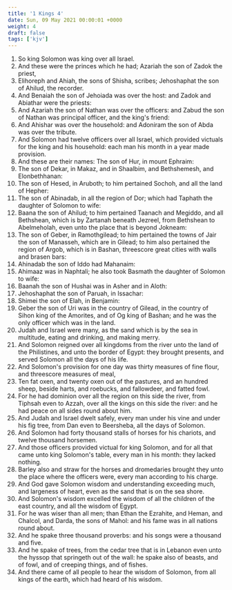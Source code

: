 ```yaml
---
title: '1 Kings 4'
date: Sun, 09 May 2021 00:00:01 +0000
weight: 4
draft: false
tags: ['kjv'] 
---
```


1. So king Solomon was king over all Israel.
2. And these were the princes which he had; Azariah the son of Zadok the priest,
3. Elihoreph and Ahiah, the sons of Shisha, scribes; Jehoshaphat the son of Ahilud, the recorder.
4. And Benaiah the son of Jehoiada was over the host: and Zadok and Abiathar were the priests:
5. And Azariah the son of Nathan was over the officers: and Zabud the son of Nathan was principal officer, and the king's friend:
6. And Ahishar was over the household: and Adoniram the son of Abda was over the tribute.
7. And Solomon had twelve officers over all Israel, which provided victuals for the king and his household: each man his month in a year made provision.
8. And these are their names: The son of Hur, in mount Ephraim:
9. The son of Dekar, in Makaz, and in Shaalbim, and Bethshemesh, and Elonbethhanan:
10. The son of Hesed, in Aruboth; to him pertained Sochoh, and all the land of Hepher:
11. The son of Abinadab, in all the region of Dor; which had Taphath the daughter of Solomon to wife:
12. Baana the son of Ahilud; to him pertained Taanach and Megiddo, and all Bethshean, which is by Zartanah beneath Jezreel, from Bethshean to Abelmeholah, even unto the place that is beyond Jokneam:
13. The son of Geber, in Ramothgilead; to him pertained the towns of Jair the son of Manasseh, which are in Gilead; to him also pertained the region of Argob, which is in Bashan, threescore great cities with walls and brasen bars:
14. Ahinadab the son of Iddo had Mahanaim:
15. Ahimaaz was in Naphtali; he also took Basmath the daughter of Solomon to wife:
16. Baanah the son of Hushai was in Asher and in Aloth:
17. Jehoshaphat the son of Paruah, in Issachar:
18. Shimei the son of Elah, in Benjamin:
19. Geber the son of Uri was in the country of Gilead, in the country of Sihon king of the Amorites, and of Og king of Bashan; and he was the only officer which was in the land.
20. Judah and Israel were many, as the sand which is by the sea in multitude, eating and drinking, and making merry.
21. And Solomon reigned over all kingdoms from the river unto the land of the Philistines, and unto the border of Egypt: they brought presents, and served Solomon all the days of his life.
22. And Solomon's provision for one day was thirty measures of fine flour, and threescore measures of meal,
23. Ten fat oxen, and twenty oxen out of the pastures, and an hundred sheep, beside harts, and roebucks, and fallowdeer, and fatted fowl.
24. For he had dominion over all the region on this side the river, from Tiphsah even to Azzah, over all the kings on this side the river: and he had peace on all sides round about him.
25. And Judah and Israel dwelt safely, every man under his vine and under his fig tree, from Dan even to Beersheba, all the days of Solomon.
26. And Solomon had forty thousand stalls of horses for his chariots, and twelve thousand horsemen.
27. And those officers provided victual for king Solomon, and for all that came unto king Solomon's table, every man in his month: they lacked nothing.
28. Barley also and straw for the horses and dromedaries brought they unto the place where the officers were, every man according to his charge.
29. And God gave Solomon wisdom and understanding exceeding much, and largeness of heart, even as the sand that is on the sea shore.
30. And Solomon's wisdom excelled the wisdom of all the children of the east country, and all the wisdom of Egypt.
31. For he was wiser than all men; than Ethan the Ezrahite, and Heman, and Chalcol, and Darda, the sons of Mahol: and his fame was in all nations round about.
32. And he spake three thousand proverbs: and his songs were a thousand and five.
33. And he spake of trees, from the cedar tree that is in Lebanon even unto the hyssop that springeth out of the wall: he spake also of beasts, and of fowl, and of creeping things, and of fishes.
34. And there came of all people to hear the wisdom of Solomon, from all kings of the earth, which had heard of his wisdom.
